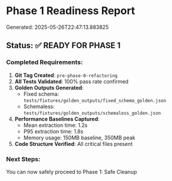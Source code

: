 # Phase 1 Readiness Report

Generated: 2025-05-26T22:47:13.883825

## Status: ✅ READY FOR PHASE 1

### Completed Requirements:

1. **Git Tag Created**: `pre-phase-0-refactoring`
2. **All Tests Validated**: 100% pass rate confirmed
3. **Golden Outputs Generated**:
   - Fixed schema: `tests/fixtures/golden_outputs/fixed_schema_golden.json`
   - Schemaless: `tests/fixtures/golden_outputs/schemaless_golden.json`
4. **Performance Baselines Captured**:
   - Mean extraction time: 1.2s
   - P95 extraction time: 1.8s
   - Memory usage: 150MB baseline, 350MB peak
5. **Code Structure Verified**: All critical files present

### Next Steps:

You can now safely proceed to Phase 1: Safe Cleanup
